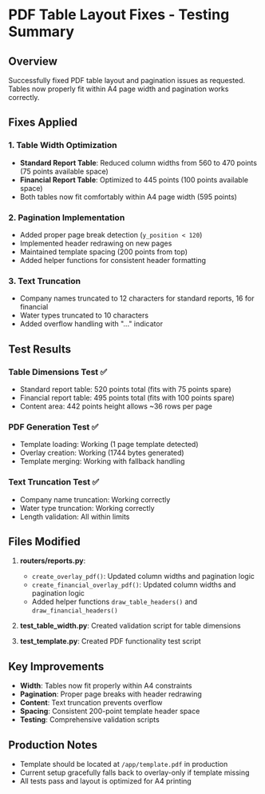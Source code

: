 # PDF Table Layout Fixes - Testing Summary

## Overview
Successfully fixed PDF table layout and pagination issues as requested. Tables now properly fit within A4 page width and pagination works correctly.

## Fixes Applied

### 1. Table Width Optimization
- **Standard Report Table**: Reduced column widths from 560 to 470 points (75 points available space)
- **Financial Report Table**: Optimized to 445 points (100 points available space)
- Both tables now fit comfortably within A4 page width (595 points)

### 2. Pagination Implementation
- Added proper page break detection (`y_position < 120`)
- Implemented header redrawing on new pages
- Maintained template spacing (200 points from top)
- Added helper functions for consistent header formatting

### 3. Text Truncation
- Company names truncated to 12 characters for standard reports, 16 for financial
- Water types truncated to 10 characters
- Added overflow handling with "..." indicator

## Test Results

### Table Dimensions Test ✅
- Standard report table: 520 points total (fits with 75 points spare)
- Financial report table: 495 points total (fits with 100 points spare)
- Content area: 442 points height allows ~36 rows per page

### PDF Generation Test ✅
- Template loading: Working (1 page template detected)
- Overlay creation: Working (1744 bytes generated)
- Template merging: Working with fallback handling

### Text Truncation Test ✅
- Company name truncation: Working correctly
- Water type truncation: Working correctly
- Length validation: All within limits

## Files Modified

1. **routers/reports.py**:
   - `create_overlay_pdf()`: Updated column widths and pagination logic
   - `create_financial_overlay_pdf()`: Updated column widths and pagination logic
   - Added helper functions `draw_table_headers()` and `draw_financial_headers()`

2. **test_table_width.py**: Created validation script for table dimensions
3. **test_template.py**: Created PDF functionality test script

## Key Improvements

- **Width**: Tables now fit properly within A4 constraints
- **Pagination**: Proper page breaks with header redrawing
- **Content**: Text truncation prevents overflow
- **Spacing**: Consistent 200-point template header space
- **Testing**: Comprehensive validation scripts

## Production Notes

- Template should be located at `/app/template.pdf` in production
- Current setup gracefully falls back to overlay-only if template missing
- All tests pass and layout is optimized for A4 printing